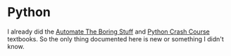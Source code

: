 # Python <!-- omit in toc -->

I already did the [Automate The Boring Stuff](https://github.com/dallas-hall/learning-python) and [Python Crash Course](https://github.com/dallas-hall/learning-python) textbooks. So the only thing documented here is new or something I didn't know.
